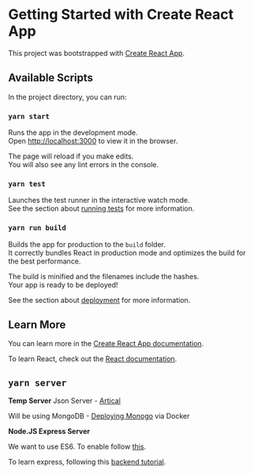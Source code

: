 # Getting Started with Create React App

This project was bootstrapped with [Create React App](https://github.com/facebook/create-react-app).

## Available Scripts

In the project directory, you can run:

### `yarn start`

Runs the app in the development mode.\
Open [http://localhost:3000](http://localhost:3000) to view it in the browser.

The page will reload if you make edits.\
You will also see any lint errors in the console.

### `yarn test`

Launches the test runner in the interactive watch mode.\
See the section about [running tests](https://facebook.github.io/create-react-app/docs/running-tests) for more information.

### `yarn run build`

Builds the app for production to the `build` folder.\
It correctly bundles React in production mode and optimizes the build for the best performance.

The build is minified and the filenames include the hashes.\
Your app is ready to be deployed!

See the section about [deployment](https://facebook.github.io/create-react-app/docs/deployment) for more information.

## Learn More

You can learn more in the [Create React App documentation](https://facebook.github.io/create-react-app/docs/getting-started).

To learn React, check out the [React documentation](https://reactjs.org/).

## `yarn server`

**Temp Server**
Json Server - [Artical](https://medium.com/chaya-thilakumara/how-to-create-a-local-api-server-rest-api-for-testing-945bbb2d31b7)

Will be using MongoDB - [Deploying Monogo](https://phoenixnap.com/kb/docker-mongodb) via Docker

**Node.JS Express Server**

We want to use ES6. To enable follow [this](https://www.freecodecamp.org/news/how-to-enable-es6-and-beyond-syntax-with-node-and-express-68d3e11fe1ab/).

To learn express, following this [backend tutorial](https://www.youtube.com/watch?v=o3ka5fYysBM).
